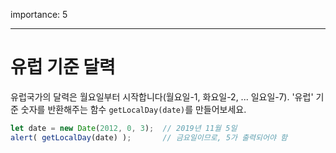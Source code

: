 importance: 5

---

# 유럽 기준 달력

유럽국가의 달력은 월요일부터 시작합니다(월요일-1, 화요일-2, ... 일요일-7). '유럽' 기준 숫자를 반환해주는 함수 `getLocalDay(date)`를 만들어보세요. 

```js no-beautify
let date = new Date(2012, 0, 3);  // 2019년 11월 5일
alert( getLocalDay(date) );       // 금요일이므로, 5가 출력되어야 함
```